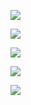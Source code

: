 ![](Assets/DD0CC711-DA0F-4D70-AFCD-D6D33D8D9B8F.png)

![](Assets/6C4CD6C5-FFE5-45BC-BE24-E1C00F34989F.png)

![](Assets/84C2C74B-C08B-420A-BB10-5CF263EA9305.png)

![](Assets/93D63A39-2792-418E-B48B-D3AD82DECD1B.png)

![](Assets/0A5A3CF6-E009-4E67-89A4-966483605D1D.png)